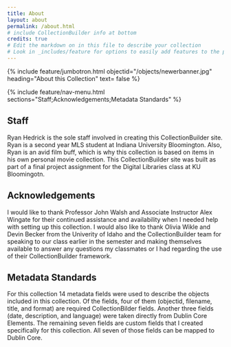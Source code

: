 ```yaml
---
title: About
layout: about
permalink: /about.html
# include CollectionBuilder info at bottom
credits: true
# Edit the markdown on in this file to describe your collection
# Look in _includes/feature for options to easily add features to the page
---
```


{% include feature/jumbotron.html objectid="/objects/newerbanner.jpg" heading="About this Collection" text= false %}

{% include feature/nav-menu.html sections="Staff;Acknowledgements;Metadata Standards" %}

## Staff

Ryan Hedrick is the sole staff involved in creating this CollectionBuilder site. Ryan is a second year MLS student at Indiana University Bloomington. Also, Ryan is an avid film buff, which is why this collection is based on items in his own personal movie collection. This CollectionBuilder site was built as part of a final project assignment for the Digital Libraries class at KU Bloomingotn.

## Acknowledgements

I would like to thank Professor John Walsh and Associate Instructor Alex Wingate for their continued assistance and availability when I needed help with setting up this collection. I would also like to thank Olivia Wikle and Devin Becker from the Univerity of Idaho and the CollectionBuilder team for speaking to our class earlier in the semester and making themselves available to answer any questions my classmates or I had regarding the use of their CollectionBuilder framework.

## Metadata Standards

For this collection 14 metadata fields were used to describe the objects included in this collection. Of the fields, four of them (objectid, filename, title, and format) are required CollectionBilder fields. Another three fields (date, description, and language) were taken directly from Dublin Core Elements. The remaining seven fields are custom fields that I created specifically for this collection. All seven of those fields can be mapped to Dublin Core.